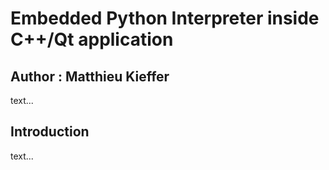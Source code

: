 # Embedded Python Interpreter inside C++/Qt application
## Author : Matthieu Kieffer

text...

## Introduction

text...

